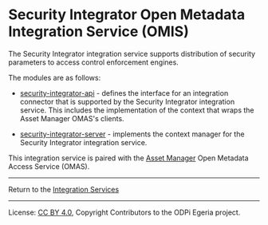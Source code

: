 <!-- SPDX-License-Identifier: CC-BY-4.0 -->
<!-- Copyright Contributors to the ODPi Egeria project 2020. -->

# Security Integrator Open Metadata Integration Service (OMIS)

The Security Integrator integration service supports distribution of security
parameters to access control enforcement engines.

The modules are as follows:

* [security-integrator-api](security-integrator-api) - defines the interface for an integration
connector that is supported by the Security Integrator integration service. This includes the implementation
of the context that wraps the Asset Manager OMAS's clients.

* [security-integrator-server](security-integrator-server) - implements the context manager for
the Security Integrator integration service.

This integration service is paired with the [Asset Manager](../../access-services/asset-manager)
Open Metadata Access Service (OMAS).

----
Return to the [Integration Services](..)

----
License: [CC BY 4.0](https://creativecommons.org/licenses/by/4.0/),
Copyright Contributors to the ODPi Egeria project.